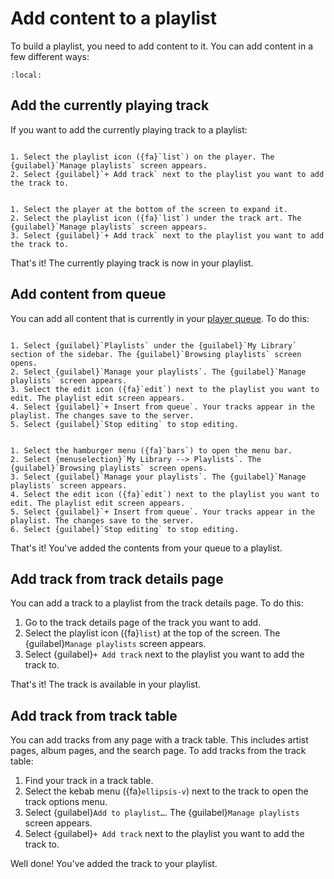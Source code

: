 # Add content to a playlist

To build a playlist, you need to add content to it. You can add content in a few different ways:

```{contents}
:local:
```

## Add the currently playing track

If you want to add the currently playing track to a playlist:

```{tabbed} Desktop

1. Select the playlist icon ({fa}`list`) on the player. The {guilabel}`Manage playlists` screen appears.
2. Select {guilabel}`+ Add track` next to the playlist you want to add the track to.

```

```{tabbed} Mobile

1. Select the player at the bottom of the screen to expand it.
2. Select the playlist icon ({fa}`list`) under the track art. The {guilabel}`Manage playlists` screen appears.
3. Select {guilabel}`+ Add track` next to the playlist you want to add the track to.

```

That's it! The currently playing track is now in your playlist.

## Add content from queue

You can add all content that is currently in your [player queue](../queue/index.md). To do this:

```{tabbed} Desktop

1. Select {guilabel}`Playlists` under the {guilabel}`My Library` section of the sidebar. The {guilabel}`Browsing playlists` screen opens.
2. Select {guilabel}`Manage your playlists`. The {guilabel}`Manage playlists` screen appears.
3. Select the edit icon ({fa}`edit`) next to the playlist you want to edit. The playlist edit screen appears.
4. Select {guilabel}`+ Insert from queue`. Your tracks appear in the playlist. The changes save to the server.
5. Select {guilabel}`Stop editing` to stop editing.

```

```{tabbed} Mobile

1. Select the hamburger menu ({fa}`bars`) to open the menu bar.
2. Select {menuselection}`My Library --> Playlists`. The {guilabel}`Browsing playlists` screen opens.
3. Select {guilabel}`Manage your playlists`. The {guilabel}`Manage playlists` screen appears.
4. Select the edit icon ({fa}`edit`) next to the playlist you want to edit. The playlist edit screen appears.
5. Select {guilabel}`+ Insert from queue`. Your tracks appear in the playlist. The changes save to the server.
6. Select {guilabel}`Stop editing` to stop editing.

```

That's it! You've added the contents from your queue to a playlist.

## Add track from track details page

You can add a track to a playlist from the track details page. To do this:

1. Go to the track details page of the track you want to add.
2. Select the playlist icon ({fa}`list`) at the top of the screen. The {guilabel}`Manage playlists` screen appears. 
3. Select {guilabel}`+ Add track` next to the playlist you want to add the track to.

That's it! The track is available in your playlist.

## Add track from track table

You can add tracks from any page with a track table. This includes artist pages, album pages, and the search page. To add tracks from the track table:

1. Find your track in a track table.
2. Select the kebab menu ({fa}`ellipsis-v`) next to the track to open the track options menu.
3. Select {guilabel}`Add to playlist…`. The {guilabel}`Manage playlists` screen appears. 
4. Select {guilabel}`+ Add track` next to the playlist you want to add the track to.

Well done! You've added the track to your playlist.
